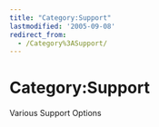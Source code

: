 ```yaml
---
title: "Category:Support"
lastmodified: '2005-09-08'
redirect_from:
  - /Category%3ASupport/
---
```


Category:Support
================

Various Support Options

